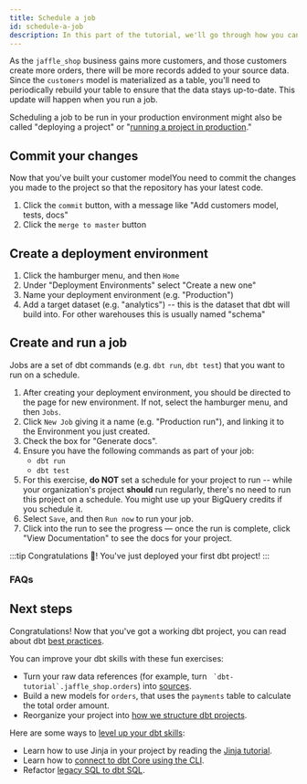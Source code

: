 ```yaml
---
title: Schedule a job
id: schedule-a-job
description: In this part of the tutorial, we'll go through how you can schedule a job in dbt Cloud.
---
```


As the `jaffle_shop` business gains more customers, and those customers create more orders, there will be more records added to your source data. Since the `customers` model is materialized as a table, you'll need to periodically rebuild your table to ensure that the data stays up-to-date. This update will happen when you run a job.

Scheduling a job to be run in your production environment might also be called "deploying a project" or "[running a project in production](/docs/running-a-dbt-project/running-dbt-in-production)."

## Commit your changes

Now that you've built your customer modelYou need to commit the changes you made to the project so that the repository has your latest code.

1. Click the `commit` button, with a message like "Add customers model, tests, docs"
2. Click the `merge to master` button

<LoomVideo id="afd55d89abdc4a77b34deaee90da0813" />

## Create a deployment environment

1. Click the hamburger menu, and then `Home`
2. Under "Deployment Environments" select "Create a new one"
3. Name your deployment environment (e.g. "Production")
4. Add a target dataset (e.g. "analytics") -- this is the dataset that dbt will build into. For other warehouses this is usually named "schema"

<LoomVideo id="bb6ea5b628ef4d019f9167f6ddf738cc" />

## Create and run a job

Jobs are a set of dbt commands (e.g. `dbt run`, `dbt test`) that you want to run on a schedule.

1. After creating your deployment environment, you should be directed to the page for new environment. If not, select the hamburger menu, and then `Jobs`.
2. Click `New Job` giving it a name (e.g. "Production run"), and linking it to the Environment you just created.
3. Check the box for "Generate docs".
4. Ensure you have the following commands as part of your job:
      * `dbt run`
      * `dbt test`
5. For this exercise, **do NOT** set a schedule for your project to run -- while your organization's project **should** run regularly, there's no need to run this project on a schedule. You might use up your BigQuery credits if you schedule it.
6. Select `Save`, and then `Run now` to run your job.
7. Click into the run to see the progress — once the run is complete, click "View Documentation" to see the docs for your project.

:::tip
Congratulations 🎉! You've just deployed your first dbt project!
:::

### FAQs

<FAQ src="failed-prod-run" />

## Next steps

Congratulations! Now that you've got a working dbt project, you can read about dbt [best practices](/docs/guides/best-practices).

You can improve your dbt skills with these fun exercises:

* Turn your raw data references (for example, turn `` `dbt-tutorial`.jaffle_shop.orders``) into [sources](/docs/building-a-dbt-project/using-sources).
* Build a new models for `orders`, that uses the `payments` table to calculate the total order amount.
* Reorganize your project into [how we structure dbt projects](/blog/how-we-structure-our-dbt-projects).

Here are some ways to [level up your dbt skills](leveling-up):

* Learn how to use Jinja in your project by reading the [Jinja tutorial](using-jinja).
* Learn how to [connect to dbt Core using the CLI](connecting-to-dbt-core).
* Refactor [legacy SQL to dbt SQL](refactoring-legacy-sql).
